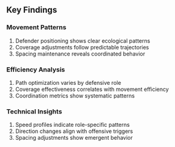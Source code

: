 ## Key Findings

### Movement Patterns
1. Defender positioning shows clear ecological patterns
2. Coverage adjustments follow predictable trajectories
3. Spacing maintenance reveals coordinated behavior

### Efficiency Analysis
1. Path optimization varies by defensive role
2. Coverage effectiveness correlates with movement efficiency
3. Coordination metrics show systematic patterns

### Technical Insights
1. Speed profiles indicate role-specific patterns
2. Direction changes align with offensive triggers
3. Spacing adjustments show emergent behavior
